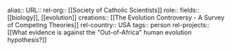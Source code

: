 alias::
URL::
rel-org:: [[Society of Catholic Scientists]]
role::
fields:: [[biology]], [[evolution]]
creations:: [[The Evolution Controversy - A Survey of Competing Theories]]
rel-country:: USA
tags:: person
rel-projects::
 [[What evidence is against the "Out-of-Africa" human evolution hypothesis?]]
